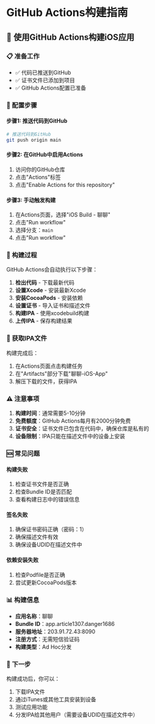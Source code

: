# GitHub Actions构建指南

## 🚀 使用GitHub Actions构建iOS应用

### 📋 准备工作
- ✅ 代码已推送到GitHub
- ✅ 证书文件已添加到项目
- ✅ GitHub Actions配置已准备

### 🔧 配置步骤

#### 步骤1: 推送代码到GitHub
```bash
# 推送代码到GitHub
git push origin main
```

#### 步骤2: 在GitHub中启用Actions
1. 访问你的GitHub仓库
2. 点击"Actions"标签
3. 点击"Enable Actions for this repository"

#### 步骤3: 手动触发构建
1. 在Actions页面，选择"iOS Build - 聊聊"
2. 点击"Run workflow"
3. 选择分支：`main`
4. 点击"Run workflow"

### 📱 构建过程
GitHub Actions会自动执行以下步骤：
1. **检出代码** - 下载最新代码
2. **设置Xcode** - 安装最新Xcode
3. **安装CocoaPods** - 安装依赖
4. **设置证书** - 导入证书和描述文件
5. **构建IPA** - 使用xcodebuild构建
6. **上传IPA** - 保存构建结果

### 📁 获取IPA文件
构建完成后：
1. 在Actions页面点击构建任务
2. 在"Artifacts"部分下载"聊聊-iOS-App"
3. 解压下载的文件，获得IPA

### ⚠️ 注意事项
1. **构建时间**：通常需要5-10分钟
2. **免费额度**：GitHub Actions每月有2000分钟免费
3. **证书安全**：证书文件已包含在代码中，确保仓库是私有的
4. **设备限制**：IPA只能在描述文件中的设备上安装

### 🆘 常见问题

#### 构建失败
1. 检查证书文件是否正确
2. 检查Bundle ID是否匹配
3. 查看构建日志中的错误信息

#### 签名失败
1. 确保证书密码正确（密码：1）
2. 确保描述文件有效
3. 确保设备UDID在描述文件中

#### 依赖安装失败
1. 检查Podfile是否正确
2. 尝试更新CocoaPods版本

### 📊 构建信息
- **应用名称**：聊聊
- **Bundle ID**：app.article1307.danger1686
- **服务器地址**：203.91.72.43:8090
- **注册方式**：无需短信验证码
- **构建类型**：Ad Hoc分发

### 🎯 下一步
构建成功后，你可以：
1. 下载IPA文件
2. 通过iTunes或其他工具安装到设备
3. 测试应用功能
4. 分发IPA给其他用户（需要设备UDID在描述文件中）
